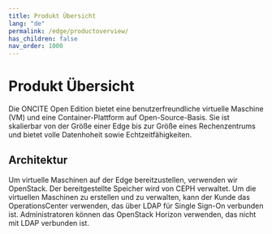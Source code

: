```yaml
---
title: Produkt Übersicht
lang: "de"
permalink: /edge/productoverview/
has_children: false
nav_order: 1000
---
```


# Produkt Übersicht

Die ONCITE Open Edition bietet eine benutzerfreundliche virtuelle Maschine (VM) und eine Container-Plattform auf Open-Source-Basis. Sie ist skalierbar von der Größe einer Edge bis zur Größe eines Rechenzentrums und bietet volle Datenhoheit sowie Echtzeitfähigkeiten.

## Architektur

Um virtuelle Maschinen auf der Edge bereitzustellen, verwenden wir OpenStack. Der bereitgestellte Speicher wird von CEPH verwaltet.
Um die virtuellen Maschinen zu erstellen und zu verwalten, kann der Kunde das OperationsCenter verwenden, das über LDAP für Single Sign-On verbunden ist.
    Administratoren können das OpenStack Horizon verwenden, das nicht mit LDAP verbunden ist.
